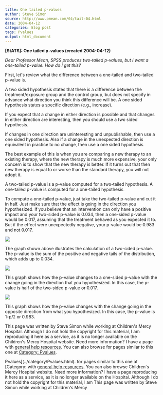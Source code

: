 ```yaml
---
title: One tailed p-values
author: Steve Simon
source: http://www.pmean.com/04/tail-04.html
date: 2004-04-12
categories: Blog post
tags: Pvalues
output: html_document
---
```

****[StATS]:** One tailed p-values (created
2004-04-12)**

*Dear Professor Mean,* *SPSS produces two-tailed p-values, but I want a
one-tailed p-value. How do I get this?*

First, let's review what the difference between a one-tailed and
two-tailed p-value is.

A two sided hypothesis states that there is a difference between the
treatment/exposure group and the control group, but does not specify in
advance what direction you think this difference will be. A one sided
hypothesis states a specific direction (e.g., increase).

If you expect that a change in either direction is possible and that
changes in either direction are interesting, then you should use a two
sided hypothesis.

If changes in one direction are uninteresting and unpublishable, then
use a one sided hypothesis. Also if a change in the unexpected direction
is equivalent in practice to no change, then use a one sided hypothesis.

The best example of this is when you are comparing a new therapy to an
existing therapy, where the new therapy is much more expensive, your
only concern is to show that the new therapy is better. If it turns out
that then new therapy is equal to or worse than the standard therapy,
you will not adopt it.

A two-tailed p-value is a p-value computed for a two-tailed hypothesis.
A one-tailed p-value is computed for a one-tailed hypothesis.

To compute a one-tailed p-value, just take the two-tailed p-value and
cut it in half. Just make sure that the effect is going in the direction
you hypothesized. If you believe that an intervention can only have a
positive impact and your two-sided p-value is 0.034, then a one-sided
p-value would be 0.017, assuming that the treatment behaved as you
expected it to. But if the effect were unexpectedly negative, your
p-value would be 0.983 and not 0.017.

![](http://www.pmean.com/images/images/04/tail-0401.gif)

The graph shown above illustrates the calculation of a two-sided
p-value. The p-value is the sum of the positive and negative tails of
the distribution, which adds up to 0.034.

![](http://www.pmean.com/images/images/04/tail-0402.gif)

This graph shows how the p-value changes to a one-sided p-value with the
change going in the direction that you hypothesized. In this case, the
p-value is half of the two-sided p-value or 0.017.

![](http://www.pmean.com/images/images/04/tail-0403.gif)

This graph shows how the p-value changes with the change going in the
opposite direction from what you hypothesized. In this case, the p-value
is 1-p/2 or 0.983.

This page was written by Steve Simon while working at Children's Mercy
Hospital. Although I do not hold the copyright for this material, I am
reproducing it here as a service, as it is no longer available on the
Children's Mercy Hospital website. Need more information? I have a page
with [general help resources](../GeneralHelp.html). You can also browse
for pages similar to this one at [Category:
Pvalues](../category/Pvalues.html).
<!---More--->
Pvalues](../category/Pvalues.html).
for pages similar to this one at [Category:
with [general help resources](../GeneralHelp.html). You can also browse
Children's Mercy Hospital website. Need more information? I have a page
reproducing it here as a service, as it is no longer available on the
Hospital. Although I do not hold the copyright for this material, I am
This page was written by Steve Simon while working at Children's Mercy

<!---Do not use
****[StATS]:** One tailed p-values (created
This page was written by Steve Simon while working at Children's Mercy
Hospital. Although I do not hold the copyright for this material, I am
reproducing it here as a service, as it is no longer available on the
Children's Mercy Hospital website. Need more information? I have a page
with [general help resources](../GeneralHelp.html). You can also browse
for pages similar to this one at [Category:
Pvalues](../category/Pvalues.html).
--->

